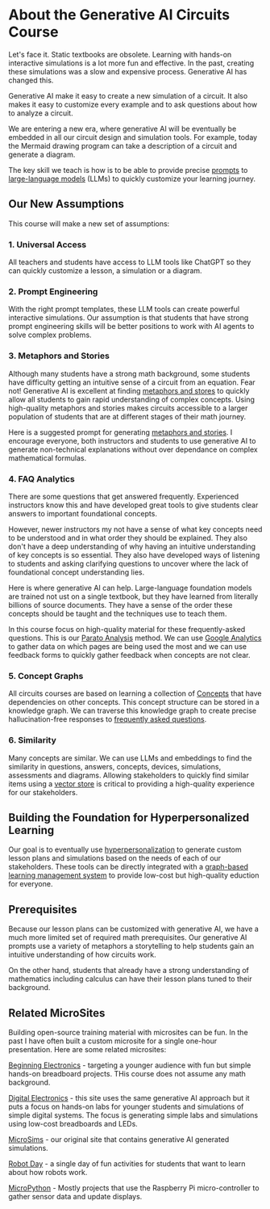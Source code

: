 # About the Generative AI Circuits Course

Let's face it.  Static textbooks are obsolete.  Learning with hands-on
interactive simulations is a lot more fun and effective.
In the past, creating these simulations was a slow and expensive process.  Generative AI has changed this.

Generative AI make it easy to create a new simulation of a circuit. It also makes it easy to customize every example and to ask questions about how to analyze a circuit.

We are entering a new era, where generative AI will be eventually be embedded
in all our circuit design and simulation tools.  For example, today the Mermaid drawing program can take a description of a circuit and generate a diagram.

The key skill we teach is how is to be able to provide precise [prompts](./glossary.md#llm-prompt) to [large-language models](./glossary.md#large-language-model) (LLMs) to quickly customize your learning journey.

## Our New Assumptions

This course will make a new set of assumptions:

### 1. Universal Access

All teachers and students have access to LLM tools like ChatGPT so they
can quickly customize a lesson, a simulation or a diagram.

### 2. Prompt Engineering

With the right prompt templates, these LLM tools can create powerful interactive simulations.  Our assumption is that students that have strong prompt engineering skills will be better positions to work with AI agents to solve complex problems.

### 3. Metaphors and Stories

Although many students have a strong math background, some students
have difficulty getting an intuitive sense of a circuit from an equation.
Fear not!  Generative AI is excellent at finding [metaphors and stores](./glossary.md#metaphors-and-stories)
to quickly allow all students to gain rapid understanding of complex concepts.
Using high-quality metaphors and stories makes circuits accessible to a larger
population of students that are at different stages of their math journey.

Here is a suggested prompt for generating [metaphors and stories](./prompts/metaphors-and-stories.md).  I encourage everyone, both instructors and students to use generative AI to generate non-technical explanations without over dependance on complex mathematical formulas.

### 4. FAQ Analytics

There are some questions that get answered frequently.  Experienced
instructors know this and have developed great tools to
give students clear answers to important foundational concepts.

However, newer instructors my not have a sense of what key
concepts need to be understood and in what order they should be explained.
They also don't have a deep understanding of why having an intuitive
understanding of key concepts is so essential.  They also
have developed ways of listening to students and asking clarifying
questions to uncover where the lack of foundational concept understanding lies.

Here is where generative AI can help.  Large-language foundation models
are trained not
ust on a single textbook, but they have learned from literally billions of source documents.  They have a sense of the order these concepts should be taught
and the techniques use to teach them.

In this course focus on high-quality material for these frequently-asked questions.  This
is our [Parato Analysis](./glossary.md#pareto-analysis) method.  We can use [Google Analytics](https://developers.google.com/analytics) to gather data on 
which pages are being used the most and we can use feedback forms
to quickly gather feedback when concepts are not clear.

### 5. Concept Graphs

All circuits courses are based on learning a collection of [Concepts](./glossary.md#knowledge-graph-concept) that have dependencies on other concepts.  This
concept structure can be stored in a knowledge graph.  We can traverse this knowledge graph to create precise hallucination-free responses to [frequently asked questions](./glossary.md#frequently-asked-question).

### 6. Similarity

Many concepts are similar.  We can use LLMs and embeddings to find the similarity in questions, answers, concepts, devices, simulations, assessments and diagrams.  Allowing stakeholders to quickly find similar items using a [vector store](./glossary.md#vector-store) is critical to providing a high-quality experience for our stakeholders.

## Building the Foundation for Hyperpersonalized Learning

Our goal is to eventually use [hyperpersonalization](./glossary.md#hyperpersonalization) to generate custom lesson plans and simulations based on the needs of each of our stakeholders.  These tools can be directly
integrated with a [graph-based learning management system](https://dmccreary.github.io/graph-lms/)
to provide low-cost but high-quality eduction for everyone.

## Prerequisites

Because our lesson plans can be customized with generative AI, we have
a much more limited set of required math prerequisites.  Our generative AI
prompts use a variety of metaphors a storytelling to help students gain
an intuitive understanding of how circuits work.

On the other hand, students that already have a strong understanding
of mathematics including calculus can have their lesson plans tuned
to their background.

## Related MicroSites

Building open-source training material with microsites can be fun.  In
the past I have often built a custom microsite for a single one-hour
presentation.  Here are some related microsites:

[Beginning Electronics](https://dmccreary.github.io/beginning-electronics/) - targeting a younger audience with fun but simple hands-on breadboard projects. THis course does not assume any math background.

[Digital Electronics](https://dmccreary.github.io/digital-electronics/) - this site uses the same generative AI approach but it puts a focus on hands-on labs for
younger students and simulations of simple digital systems.  The focus is generating simple labs and simulations using low-cost breadboards and LEDs.

[MicroSims](https://dmccreary.github.io/microsims/) - our original site
that contains generative AI generated simulations.

[Robot Day](https://dmccreary.github.io/robot-day/) - a single day of fun activities for students that want to learn about how robots work.

[MicroPython](https://www.coderdojotc.org/micropython/) - Mostly projects that
use the Raspberry Pi micro-controller to gather sensor data and update displays.